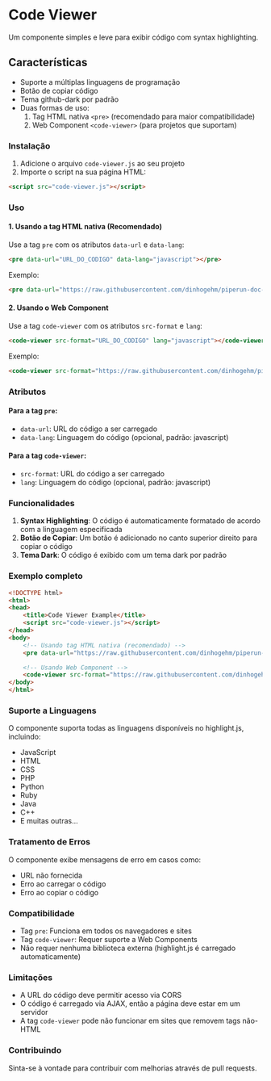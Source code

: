 # Code Viewer

Um componente simples e leve para exibir código com syntax highlighting.

## Características

- Suporte a múltiplas linguagens de programação
- Botão de copiar código
- Tema github-dark por padrão
- Duas formas de uso:
  1. Tag HTML nativa `<pre>` (recomendado para maior compatibilidade)
  2. Web Component `<code-viewer>` (para projetos que suportam)

### Instalação

1. Adicione o arquivo `code-viewer.js` ao seu projeto
2. Importe o script na sua página HTML:

```html
<script src="code-viewer.js"></script>
```

### Uso

#### 1. Usando a tag HTML nativa (Recomendado)

Use a tag `pre` com os atributos `data-url` e `data-lang`:

```html
<pre data-url="URL_DO_CODIGO" data-lang="javascript"></pre>
```

Exemplo:
```html
<pre data-url="https://raw.githubusercontent.com/dinhogehm/piperun-doc-examples/refs/heads/main/172-bloco-4-wordpress-wpcf7Elm.js" data-lang="javascript"></pre>
```

#### 2. Usando o Web Component

Use a tag `code-viewer` com os atributos `src-format` e `lang`:

```html
<code-viewer src-format="URL_DO_CODIGO" lang="javascript"></code-viewer>
```

Exemplo:
```html
<code-viewer src-format="https://raw.githubusercontent.com/dinhogehm/piperun-doc-examples/refs/heads/main/172-bloco-4-wordpress-wpcf7Elm.js" lang="javascript"></code-viewer>
```

### Atributos

#### Para a tag `pre`:
- `data-url`: URL do código a ser carregado
- `data-lang`: Linguagem do código (opcional, padrão: javascript)

#### Para a tag `code-viewer`:
- `src-format`: URL do código a ser carregado
- `lang`: Linguagem do código (opcional, padrão: javascript)

### Funcionalidades

1. **Syntax Highlighting**: O código é automaticamente formatado de acordo com a linguagem especificada
2. **Botão de Copiar**: Um botão é adicionado no canto superior direito para copiar o código
3. **Tema Dark**: O código é exibido com um tema dark por padrão

### Exemplo completo

```html
<!DOCTYPE html>
<html>
<head>
    <title>Code Viewer Example</title>
    <script src="code-viewer.js"></script>
</head>
<body>
    <!-- Usando tag HTML nativa (recomendado) -->
    <pre data-url="https://raw.githubusercontent.com/dinhogehm/piperun-doc-examples/refs/heads/main/172-bloco-4-wordpress-wpcf7Elm.js" data-lang="javascript"></pre>

    <!-- Usando Web Component -->
    <code-viewer src-format="https://raw.githubusercontent.com/dinhogehm/piperun-doc-examples/refs/heads/main/172-bloco-4-wordpress-wpcf7Elm.js" lang="javascript"></code-viewer>
</body>
</html>
```

### Suporte a Linguagens

O componente suporta todas as linguagens disponíveis no highlight.js, incluindo:
- JavaScript
- HTML
- CSS
- PHP
- Python
- Ruby
- Java
- C++
- E muitas outras...

### Tratamento de Erros

O componente exibe mensagens de erro em casos como:
- URL não fornecida
- Erro ao carregar o código
- Erro ao copiar o código

### Compatibilidade

- Tag `pre`: Funciona em todos os navegadores e sites
- Tag `code-viewer`: Requer suporte a Web Components
- Não requer nenhuma biblioteca externa (highlight.js é carregado automaticamente)

### Limitações

- A URL do código deve permitir acesso via CORS
- O código é carregado via AJAX, então a página deve estar em um servidor
- A tag `code-viewer` pode não funcionar em sites que removem tags não-HTML

### Contribuindo

Sinta-se à vontade para contribuir com melhorias através de pull requests.
